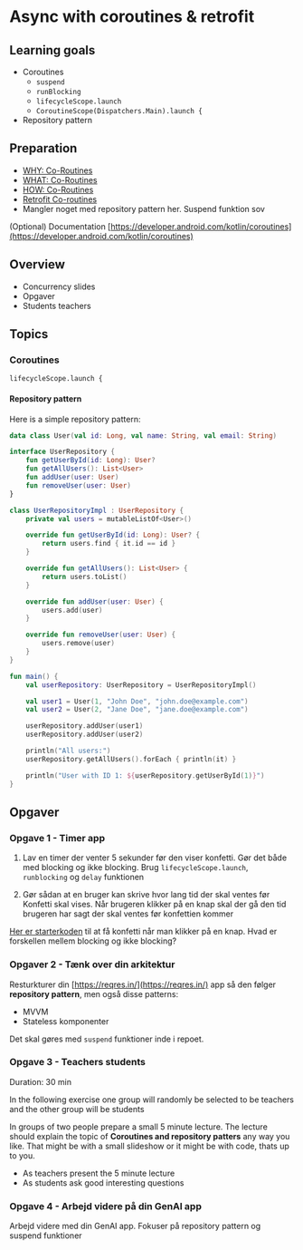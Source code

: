 # Async with coroutines & retrofit



## Learning goals

- Coroutines
  - `suspend`
  - `runBlocking`
  - `lifecycleScope.launch`
  - `CoroutineScope(Dispatchers.Main).launch {`
- Repository pattern



## Preparation

- [WHY: Co-Routines](https://youtu.be/ne6CD1ZhAI0?si=0WWltvIn1skCfkV9)
- [WHAT: Co-Routines](https://youtu.be/ShNhJ3wMpvQ?si=cXQfE2A6wYuoxt2v)
- [HOW: Co-Routines](https://youtu.be/kvfpuzSwVZ8?si=6khS1C1za8mts_a3)
- [Retrofit Co-routines](https://youtu.be/S-10lLA0nbk?si=YT9YQvK6TIWsiw6O)
- Mangler noget med repository pattern her. Suspend funktion sov


(Optional) Documentation
[https://developer.android.com/kotlin/coroutines](https://developer.android.com/kotlin/coroutines)



## Overview

- Concurrency slides
- Opgaver
- Students teachers



## Topics



### Coroutines



```
lifecycleScope.launch {
```



#### Repository pattern

Here is a simple repository pattern:

```kotlin
data class User(val id: Long, val name: String, val email: String)

interface UserRepository {
    fun getUserById(id: Long): User?
    fun getAllUsers(): List<User>
    fun addUser(user: User)
    fun removeUser(user: User)
}

class UserRepositoryImpl : UserRepository {
    private val users = mutableListOf<User>()

    override fun getUserById(id: Long): User? {
        return users.find { it.id == id }
    }

    override fun getAllUsers(): List<User> {
        return users.toList()
    }

    override fun addUser(user: User) {
        users.add(user)
    }

    override fun removeUser(user: User) {
        users.remove(user)
    }
}

fun main() {
    val userRepository: UserRepository = UserRepositoryImpl()

    val user1 = User(1, "John Doe", "john.doe@example.com")
    val user2 = User(2, "Jane Doe", "jane.doe@example.com")

    userRepository.addUser(user1)
    userRepository.addUser(user2)

    println("All users:")
    userRepository.getAllUsers().forEach { println(it) }

    println("User with ID 1: ${userRepository.getUserById(1)}")
}
```



## Opgaver



### Opgave 1 - Timer app

1. Lav en timer der venter 5 sekunder før den viser konfetti. Gør det både med blocking og ikke blocking. Brug `lifecycleScope.launch`, `runblocking` og `delay` funktionen

2. Gør sådan at en bruger kan skrive hvor lang tid der skal ventes før Konfetti skal vises. Når brugeren klikker på en knap skal der gå den tid brugeren har sagt der skal ventes før konfettien kommer



[Her er starterkoden](https://github.com/behu-kea/konfetti-android) til at få konfetti når man klikker på en knap. Hvad er forskellen mellem blocking og ikke blocking?



### Opgaver 2 - Tænk over din arkitektur

Resturkturer din [https://reqres.in/](https://reqres.in/) app så den følger **repository pattern**, men også disse patterns:

- MVVM
- Stateless komponenter

Det skal gøres med `suspend` funktioner inde i repoet.



### Opgave 3 - Teachers students

Duration: 30 min

In the following exercise one group will randomly be selected to be teachers and the other group will be students

In groups of two people prepare a small 5 minute lecture. The lecture should explain the topic of **Coroutines and repository patters** any way you like. That might be with a small slideshow or it might be with code, thats up to you. 

- As teachers present the 5 minute lecture
- As students ask good interesting questions



### Opgave 4 - Arbejd videre på din GenAI app

Arbejd videre med din GenAI app. Fokuser på repository pattern og suspend funktioner